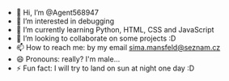 - 👋 Hi, I’m @Agent568947
- 👀 I’m interested in debugging
- 🌱 I’m currently learning Python, HTML, CSS and JavaScript
- 💞️ I’m looking to collaborate on some projects :D
- 📫 How to reach me: by my email sima.mansfeld@seznam.cz 
- 😄 Pronouns: really? I'm male...
- ⚡ Fun fact: I will try to land on sun at night one day :D

<!---
Agent568947/Agent568947 is a ✨ special ✨ repository because its `README.md` (this file) appears on your GitHub profile.
You can click the Preview link to take a look at your changes.
--->
